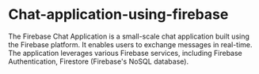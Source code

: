 # Chat-application-using-firebase
The Firebase Chat Application is a small-scale chat application built using the Firebase platform. It enables users to exchange messages in real-time. The application leverages various Firebase services, including Firebase Authentication, Firestore (Firebase's NoSQL database).
